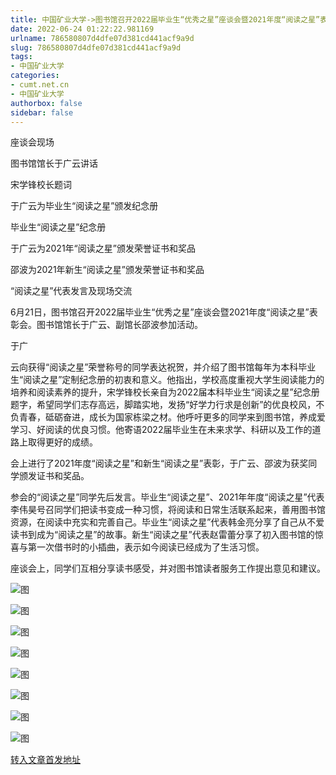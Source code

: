 ```yaml
---
title: 中国矿业大学->图书馆召开2022届毕业生“优秀之星”座谈会暨2021年度“阅读之星”表彰会 | cumt.net.cn
date: 2022-06-24 01:22:22.981169
urlname: 786580807d4dfe07d381cd441acf9a9d
slug: 786580807d4dfe07d381cd441acf9a9d
tags: 
- 中国矿业大学
categories:
- cumt.net.cn
- 中国矿业大学
authorbox: false
sidebar: false
---
```

座谈会现场

图书馆馆长于广云讲话

宋学锋校长题词

于广云为毕业生“阅读之星”颁发纪念册

毕业生“阅读之星”纪念册

于广云为2021年“阅读之星”颁发荣誉证书和奖品

邵波为2021年新生“阅读之星”颁发荣誉证书和奖品

“阅读之星”代表发言及现场交流

6月21日，图书馆召开2022届毕业生“优秀之星”座谈会暨2021年度“阅读之星”表彰会。图书馆馆长于广云、副馆长邵波参加活动。

于广
<!--more-->
云向获得“阅读之星”荣誉称号的同学表达祝贺，并介绍了图书馆每年为本科毕业生“阅读之星”定制纪念册的初衷和意义。他指出，学校高度重视大学生阅读能力的培养和阅读素养的提升，宋学锋校长亲自为2022届本科毕业生“阅读之星”纪念册题字，希望同学们志存高远，脚踏实地，发扬“好学力行求是创新”的优良校风，不负青春，砥砺奋进，成长为国家栋梁之材。他呼吁更多的同学来到图书馆，养成爱学习、好阅读的优良习惯。他寄语2022届毕业生在未来求学、科研以及工作的道路上取得更好的成绩。

会上进行了2021年度“阅读之星”和新生“阅读之星”表彰，于广云、邵波为获奖同学颁发证书和奖品。

参会的“阅读之星”同学先后发言。毕业生“阅读之星”、2021年年度“阅读之星”代表李伟昊号召同学们把读书变成一种习惯，将阅读和日常生活联系起来，善用图书馆资源，在阅读中充实和完善自己。毕业生“阅读之星”代表韩金亮分享了自己从不爱读书到成为“阅读之星”的故事。新生“阅读之星”代表赵雷蕾分享了初入图书馆的惊喜与第一次借书时的小插曲，表示如今阅读已经成为了生活习惯。

座谈会上，同学们互相分享读书感受，并对图书馆读者服务工作提出意见和建议。

![图](http://xwzx.cumt.edu.cn/_upload/article/images/0e/de/7f936b3d49de913795e32402296b/b36f0e3b-c8f4-47c2-9813-e00b6b4c036e.png)

![图](http://xwzx.cumt.edu.cn/_upload/article/images/0e/de/7f936b3d49de913795e32402296b/ce29c276-45f0-4581-8d59-cde5e19b3284.jpg)

![图](http://xwzx.cumt.edu.cn/_upload/article/images/0e/de/7f936b3d49de913795e32402296b/bb078067-e129-48d0-b3b8-9a3364e3c2a3.jpg)

![图](http://xwzx.cumt.edu.cn/_upload/article/images/0e/de/7f936b3d49de913795e32402296b/b786f2ab-bea8-4bc0-a9fd-ce49a385ab62.jpg)

![图](http://xwzx.cumt.edu.cn/_upload/article/images/0e/de/7f936b3d49de913795e32402296b/5f45899c-e057-4fb8-ac51-e171b9a3063f.jpg)

![图](http://xwzx.cumt.edu.cn/_upload/article/images/0e/de/7f936b3d49de913795e32402296b/96f43fcf-b099-40eb-acfc-a1163cfd9258.jpg)

![图](http://xwzx.cumt.edu.cn/_upload/article/images/0e/de/7f936b3d49de913795e32402296b/b11e6d9b-37b8-4c45-9488-8f17c6fc5223.jpg)

![图](http://xwzx.cumt.edu.cn/_upload/article/images/0e/de/7f936b3d49de913795e32402296b/b3da348f-01d0-4275-bd68-9662b6ef5ad4.jpg)

[转入文章首发地址](http://xwzx.cumt.edu.cn/8e/5f/c523a626271/page.htm)